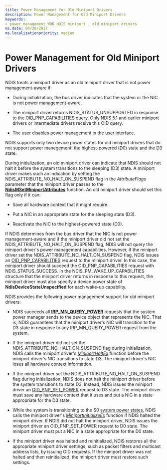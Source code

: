 ```yaml
---
title: Power Management for Old Miniport Drivers
description: Power Management for Old Miniport Drivers
keywords:
- power management WDK NDIS miniport , old miniport drivers
ms.date: 04/20/2017
ms.localizationpriority: medium
---
```


# Power Management for Old Miniport Drivers





NDIS treats a miniport driver as an old miniport driver that is not power management-aware if:

-   During initialization, the bus driver indicates that the system or the NIC is not power management-aware.

-   The miniport driver returns NDIS\_STATUS\_UNSUPPORTED in response to the [OID\_PNP\_CAPABILITIES](./oid-pnp-capabilities.md) query. Only NDIS 5.1 and earlier miniport drivers or intermediate drivers receive this OID query.

-   The user disables power management in the user interface.

NDIS supports only two device power states for old miniport drivers that do not support power manegement: the highest-powered (D0) state and the D3 state.

During initialization, an old miniport driver can indicate that NDIS should not halt it before the system transitions to the sleeping (D3) state. A miniport driver makes such an indication by setting the NDIS\_ATTRIBUTE\_NO\_HALT\_ON\_SUSPEND flag in the *AttributeFlags* parameter that the miniport driver passes to the [**NdisMSetMiniportAttributes**](/windows-hardware/drivers/ddi/ndis/nf-ndis-ndismsetminiportattributes) function. An old miniport driver should set this flag only if it can:

-   Save all hardware context that it might require.

-   Put a NIC in an appropriate state for the sleeping state (D3).

-   Reactivate the NIC to the highest-powered state (D0).

If NDIS determines from the bus driver that the NIC is not power management-aware and if the miniport driver did not set the NDIS\_ATTRIBUTE\_NO\_HALT\_ON\_SUSPEND flag, NDIS will not query the miniport driver's power management capabilities. However, if the miniport driver set the NDIS\_ATTRIBUTE\_NO\_HALT\_ON\_SUSPEND flag, NDIS issues an [OID\_PNP\_CAPABILITIES](./oid-pnp-capabilities.md) request to the miniport driver. In this case, the miniport driver should succeed the OID\_PNP\_CAPABILITIES request with NDIS\_STATUS\_SUCCESS. In the NDIS\_PM\_WAKE\_UP\_CAPABILITIES structure that the miniport driver returns in response to this request, the miniport driver must also specify a device power state of **NdisDeviceStateUnspecified** for each wake-up capability.

NDIS provides the following power management support for old miniport drivers:

-   NDIS succeeds all [**IRP\_MN\_QUERY\_POWER**](../kernel/irp-mn-query-power.md) requests that the system power manager sends to the device object that represents the NIC. That is, NDIS guarantees that the miniport driver's NIC will transition to the D3 state in response to any IRP\_MN\_QUERY\_POWER request from the system.

-   If the miniport driver did not set the NDIS\_ATTRIBUTE\_NO\_HALT\_ON\_SUSPEND flag during initialization, NDIS calls the miniport driver's [*MiniportHaltEx*](/windows-hardware/drivers/ddi/ndis/nc-ndis-miniport_halt) function before the miniport driver's NIC transitions to state D3. The miniport driver's NIC loses all hardware context information.

-   If the miniport driver set the NDIS\_ATTRIBUTE\_NO\_HALT\_ON\_SUSPEND flag during initialization, NDIS does not halt the miniport driver before the system transitions to state D3. Instead, NDIS issues the miniport driver an [OID\_PNP\_SET\_POWER](./oid-pnp-set-power.md) request to D3 state. The miniport driver must save any hardware context that it uses and put a NIC in a state appropriate for the D3 state.

-   While the system is transitioning to the S0 [system power states](../kernel/system-power-states.md), NDIS calls the miniport driver's [*MiniportInitializeEx*](/windows-hardware/drivers/ddi/ndis/nc-ndis-miniport_initialize) function if NDIS halted the miniport driver. If NDIS did not halt the miniport driver, NDIS issues the miniport driver an OID\_PNP\_SET\_POWER request to D0 state. The miniport driver must put a NIC in a state appropriate for the D0 state.

-   If the miniport driver was halted and reinitialized, NDIS restores all the appropriate miniport driver settings, such as packet filters and multicast address lists, by issuing OID requests. If the miniport driver was not halted and then reinitialized, the miniport driver must restore such settings.

 

